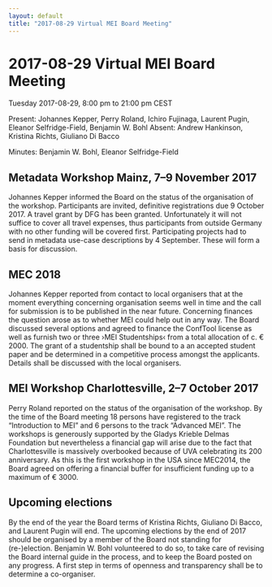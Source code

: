 ```yaml
---
layout: default
title: "2017-08-29 Virtual MEI Board Meeting"
---
```


# 2017-08-29 Virtual MEI Board Meeting

Tuesday 2017-08-29, 8:00 pm to 21:00 pm CEST

Present: Johannes Kepper, Perry Roland, Ichiro Fujinaga, Laurent Pugin, Eleanor Selfridge-Field, Benjamin W. Bohl
Absent: Andrew Hankinson, Kristina Richts, Giuliano Di Bacco

Minutes: Benjamin W. Bohl, Eleanor Selfridge-Field

## Metadata Workshop Mainz, 7–9 November 2017

Johannes Kepper informed the Board on the status of the organisation of the workshop. Participants are invited, definitive registrations due 9 October 2017. A travel grant by DFG has been granted. Unfortunately it will not suffice to cover all travel expenses, thus participants from outside Germany with no other funding will be covered first. Participating projects had to send in metadata use-case descriptions by 4 September. These will form a basis for discussion.

## MEC 2018

Johannes Kepper reported from contact to local organisers that at the moment everything concerning organisation seems well in time and the call for submission is to be published in the near future. Concerning finances the question arose as to whether MEI could help out in any way.
The Board discussed several options and agreed to finance the ConfTool license as well as furnish two or three ›MEI Studentships‹ from a total allocation of c. € 2000. The grant of a studentship shall be bound to a an accepted student paper and be determined in a competitive process amongst the applicants. Details shall be discussed with the local organisers.

## MEI Workshop Charlottesville, 2–7 October 2017

Perry Roland reported on the status of the organisation of the workshop. By the time of the Board meeting 18 persons have registered to the track “Introduction to MEI” and 6 persons to the track “Advanced MEI”. The workshops is generously supported by the Gladys Krieble Delmas Foundation but nevertheless a financial gap will arise due to the fact that Charlottesville is massively overbooked because of UVA celebrating its 200 anniversary.
As this is the first workshop in the USA since MEC2014, the Board agreed on offering a financial buffer for insufficient funding up to a maximum of € 3000.

## Upcoming elections

By the end of the year the Board terms of Kristina Richts, Giuliano Di Bacco, and Laurent Pugin will end. The upcoming elections by the end of 2017 should be organised by a member of the Board not standing for (re-)election. Benjamin W. Bohl volunteered to do so, to take care of revising the Board internal guide in the process, and to keep the Board posted on any progress. A first step in terms of openness and transparency shall be to determine a co-organiser.

